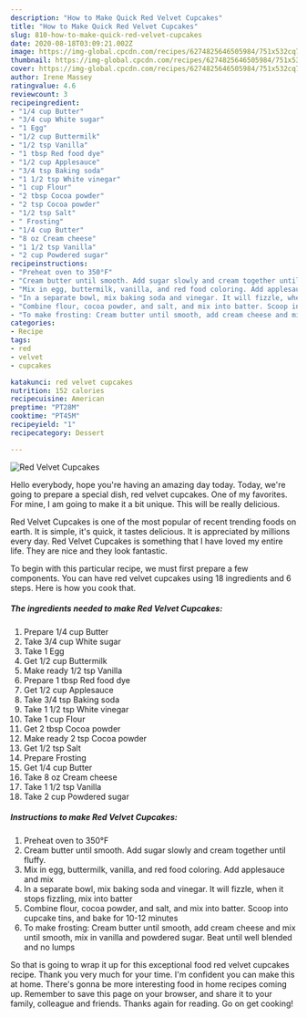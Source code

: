 ```yaml
---
description: "How to Make Quick Red Velvet Cupcakes"
title: "How to Make Quick Red Velvet Cupcakes"
slug: 810-how-to-make-quick-red-velvet-cupcakes
date: 2020-08-18T03:09:21.002Z
image: https://img-global.cpcdn.com/recipes/6274825646505984/751x532cq70/red-velvet-cupcakes-recipe-main-photo.jpg
thumbnail: https://img-global.cpcdn.com/recipes/6274825646505984/751x532cq70/red-velvet-cupcakes-recipe-main-photo.jpg
cover: https://img-global.cpcdn.com/recipes/6274825646505984/751x532cq70/red-velvet-cupcakes-recipe-main-photo.jpg
author: Irene Massey
ratingvalue: 4.6
reviewcount: 3
recipeingredient:
- "1/4 cup Butter"
- "3/4 cup White sugar"
- "1 Egg"
- "1/2 cup Buttermilk"
- "1/2 tsp Vanilla"
- "1 tbsp Red food dye"
- "1/2 cup Applesauce"
- "3/4 tsp Baking soda"
- "1 1/2 tsp White vinegar"
- "1 cup Flour"
- "2 tbsp Cocoa powder"
- "2 tsp Cocoa powder"
- "1/2 tsp Salt"
- " Frosting"
- "1/4 cup Butter"
- "8 oz Cream cheese"
- "1 1/2 tsp Vanilla"
- "2 cup Powdered sugar"
recipeinstructions:
- "Preheat oven to 350°F"
- "Cream butter until smooth. Add sugar slowly and cream together until fluffy."
- "Mix in egg, buttermilk, vanilla, and red food coloring. Add applesauce and mix"
- "In a separate bowl, mix baking soda and vinegar. It will fizzle, when it stops fizzling, mix into batter"
- "Combine flour, cocoa powder, and salt, and mix into batter. Scoop into cupcake tins, and bake for 10-12 minutes"
- "To make frosting: Cream butter until smooth, add cream cheese and mix until smooth, mix in vanilla and powdered sugar. Beat until well blended and no lumps"
categories:
- Recipe
tags:
- red
- velvet
- cupcakes

katakunci: red velvet cupcakes 
nutrition: 152 calories
recipecuisine: American
preptime: "PT28M"
cooktime: "PT45M"
recipeyield: "1"
recipecategory: Dessert

---
```



![Red Velvet Cupcakes](https://img-global.cpcdn.com/recipes/6274825646505984/751x532cq70/red-velvet-cupcakes-recipe-main-photo.jpg)

Hello everybody, hope you're having an amazing day today. Today, we're going to prepare a special dish, red velvet cupcakes. One of my favorites. For mine, I am going to make it a bit unique. This will be really delicious.

Red Velvet Cupcakes is one of the most popular of recent trending foods on earth. It is simple, it's quick, it tastes delicious. It is appreciated by millions every day. Red Velvet Cupcakes is something that I have loved my entire life. They are nice and they look fantastic.




To begin with this particular recipe, we must first prepare a few components. You can have red velvet cupcakes using 18 ingredients and 6 steps. Here is how you cook that.

<!--inarticleads1-->

##### The ingredients needed to make Red Velvet Cupcakes:

1. Prepare 1/4 cup Butter
1. Take 3/4 cup White sugar
1. Take 1 Egg
1. Get 1/2 cup Buttermilk
1. Make ready 1/2 tsp Vanilla
1. Prepare 1 tbsp Red food dye
1. Get 1/2 cup Applesauce
1. Take 3/4 tsp Baking soda
1. Take 1 1/2 tsp White vinegar
1. Take 1 cup Flour
1. Get 2 tbsp Cocoa powder
1. Make ready 2 tsp Cocoa powder
1. Get 1/2 tsp Salt
1. Prepare  Frosting
1. Get 1/4 cup Butter
1. Take 8 oz Cream cheese
1. Take 1 1/2 tsp Vanilla
1. Take 2 cup Powdered sugar




<!--inarticleads2-->

##### Instructions to make Red Velvet Cupcakes:

1. Preheat oven to 350°F
1. Cream butter until smooth. Add sugar slowly and cream together until fluffy.
1. Mix in egg, buttermilk, vanilla, and red food coloring. Add applesauce and mix
1. In a separate bowl, mix baking soda and vinegar. It will fizzle, when it stops fizzling, mix into batter
1. Combine flour, cocoa powder, and salt, and mix into batter. Scoop into cupcake tins, and bake for 10-12 minutes
1. To make frosting: Cream butter until smooth, add cream cheese and mix until smooth, mix in vanilla and powdered sugar. Beat until well blended and no lumps




So that is going to wrap it up for this exceptional food red velvet cupcakes recipe. Thank you very much for your time. I'm confident you can make this at home. There's gonna be more interesting food in home recipes coming up. Remember to save this page on your browser, and share it to your family, colleague and friends. Thanks again for reading. Go on get cooking!
